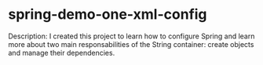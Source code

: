 # spring-demo-one-xml-config

Description: I created this project to learn how to configure Spring and learn more about two main responsabilities of the String container: create objects and manage their dependencies.
